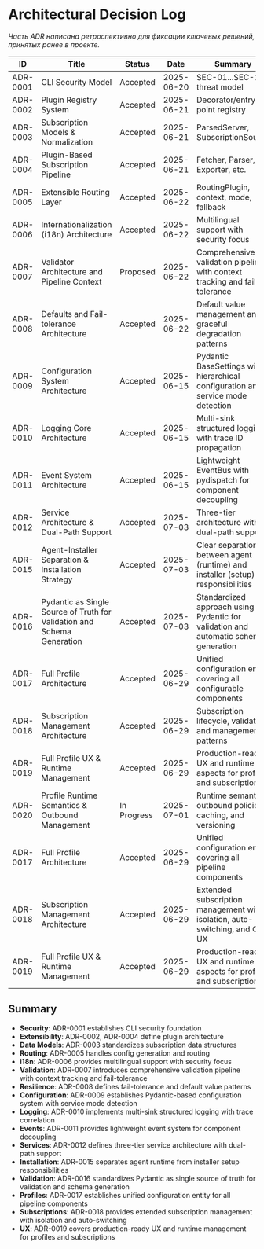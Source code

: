 # Architectural Decision Log

_Часть ADR написана ретроспективно для фиксации ключевых решений, принятых ранее в проекте._

| ID        | Title                                 | Status     | Date       | Summary                                 |
|-----------|---------------------------------------|------------|------------|-----------------------------------------|
| ADR-0001  | CLI Security Model                    | Accepted   | 2025-06-20 | SEC-01...SEC-10, threat model           |
| ADR-0002  | Plugin Registry System                | Accepted   | 2025-06-21 | Decorator/entry-point registry          |
| ADR-0003  | Subscription Models & Normalization   | Accepted   | 2025-06-21 | ParsedServer, SubscriptionSource        |
| ADR-0004  | Plugin-Based Subscription Pipeline    | Accepted   | 2025-06-21 | Fetcher, Parser, Exporter, etc.         |
| ADR-0005  | Extensible Routing Layer              | Accepted   | 2025-06-22 | RoutingPlugin, context, mode, fallback  |
| ADR-0006  | Internationalization (i18n) Architecture | Accepted   | 2025-06-22 | Multilingual support with security focus |
| ADR-0007  | Validator Architecture and Pipeline Context | Proposed | 2025-06-22 | Comprehensive validation pipeline with context tracking and fail-tolerance |
| ADR-0008  | Defaults and Fail-tolerance Architecture    | Accepted | 2025-06-22 | Default value management and graceful degradation patterns |
| ADR-0009  | Configuration System Architecture           | Accepted | 2025-06-15 | Pydantic BaseSettings with hierarchical configuration and service mode detection |
| ADR-0010  | Logging Core Architecture                   | Accepted | 2025-06-15 | Multi-sink structured logging with trace ID propagation |
| ADR-0011  | Event System Architecture                   | Accepted | 2025-06-15 | Lightweight EventBus with pydispatch for component decoupling |
| ADR-0012  | Service Architecture & Dual-Path Support    | Accepted | 2025-07-03 | Three-tier architecture with dual-path support |
| ADR-0015  | Agent-Installer Separation & Installation Strategy | Accepted | 2025-07-03 | Clear separation between agent (runtime) and installer (setup) responsibilities |
| ADR-0016  | Pydantic as Single Source of Truth for Validation and Schema Generation | Accepted | 2025-07-03 | Standardized approach using Pydantic for validation and automatic schema generation |
| ADR-0017  | Full Profile Architecture                    | Accepted | 2025-06-29 | Unified configuration entity covering all configurable components |
| ADR-0018  | Subscription Management Architecture         | Accepted | 2025-06-29 | Subscription lifecycle, validation, and management patterns |
| ADR-0019  | Full Profile UX & Runtime Management         | Accepted | 2025-06-29 | Production-ready UX and runtime aspects for profiles and subscriptions |
| ADR-0020  | Profile Runtime Semantics & Outbound Management | In Progress | 2025-07-01 | Runtime semantics, outbound policies, caching, and versioning |
| ADR-0017  | Full Profile Architecture | Accepted | 2025-06-29 | Unified configuration entity covering all pipeline components |
| ADR-0018  | Subscription Management Architecture | Accepted | 2025-06-29 | Extended subscription management with isolation, auto-switching, and CLI UX |
| ADR-0019  | Full Profile UX & Runtime Management | Accepted | 2025-06-29 | Production-ready UX and runtime aspects for profiles and subscriptions |

## Summary
- **Security**: ADR-0001 establishes CLI security foundation
- **Extensibility**: ADR-0002, ADR-0004 define plugin architecture
- **Data Models**: ADR-0003 standardizes subscription data structures
- **Routing**: ADR-0005 handles config generation and routing
- **i18n**: ADR-0006 provides multilingual support with security focus
- **Validation**: ADR-0007 introduces comprehensive validation pipeline with context tracking and fail-tolerance
- **Resilience**: ADR-0008 defines fail-tolerance and default value patterns
- **Configuration**: ADR-0009 establishes Pydantic-based configuration system with service mode detection
- **Logging**: ADR-0010 implements multi-sink structured logging with trace correlation
- **Events**: ADR-0011 provides lightweight event system for component decoupling
- **Services**: ADR-0012 defines three-tier service architecture with dual-path support
- **Installation**: ADR-0015 separates agent runtime from installer setup responsibilities
- **Validation**: ADR-0016 standardizes Pydantic as single source of truth for validation and schema generation
- **Profiles**: ADR-0017 establishes unified configuration entity for all pipeline components
- **Subscriptions**: ADR-0018 provides extended subscription management with isolation and auto-switching
- **UX**: ADR-0019 covers production-ready UX and runtime management for profiles and subscriptions
